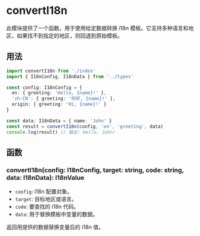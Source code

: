 # convertI18n

此模块提供了一个函数，用于使用给定数据转换 i18n 模板。它支持多种语言和地区，如果找不到指定的地区，则回退到原始模板。

## 用法

```typescript
import convertI18n from './index'
import { I18nConfig, I18nData } from '../types'

const config: I18nConfig = {
  en: { greeting: 'Hello, {name}!' },
  'zh-CN': { greeting: '你好, {name}!' },
  origin: { greeting: 'Hi, {name}!' }
}

const data: I18nData = { name: 'John' }
const result = convertI18n(config, 'en', 'greeting', data)
console.log(result) // 输出: Hello, John!
```

## 函数

### convertI18n(config: I18nConfig, target: string, code: string, data: I18nData): I18nValue

- `config`: i18n 配置对象。
- `target`: 目标地区或语言。
- `code`: 要查找的 i18n 代码。
- `data`: 用于替换模板中变量的数据。

返回用提供的数据替换变量后的 i18n 值。

